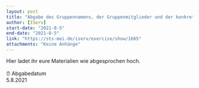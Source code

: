 ```yaml
---
layout: post
title: "Abgabe des Gruppennamens, der Gruppenmitglieder und der konkreten Fragestellung"
author: [IServ]
start-date: "2021-8-5"
end-date: "2021-8-5"
link: "https://sts-mei.de/iserv/exercise/show/1665"
attachments: "Keine Anhänge"
---
```

Hier ladet ihr eure Materialien wie abgesprochen hoch. <br><br> ⏰ Abgabedatum <br>5.8.2021